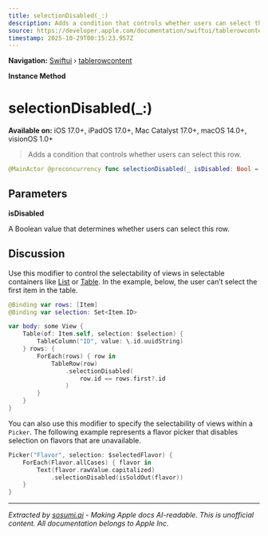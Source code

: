 ```yaml
---
title: selectionDisabled(_:)
description: Adds a condition that controls whether users can select this row.
source: https://developer.apple.com/documentation/swiftui/tablerowcontent/selectiondisabled(_:)
timestamp: 2025-10-29T00:15:23.957Z
---
```


**Navigation:** [Swiftui](/documentation/swiftui) › [tablerowcontent](/documentation/swiftui/tablerowcontent)

**Instance Method**

# selectionDisabled(_:)

**Available on:** iOS 17.0+, iPadOS 17.0+, Mac Catalyst 17.0+, macOS 14.0+, visionOS 1.0+

> Adds a condition that controls whether users can select this row.

```swift
@MainActor @preconcurrency func selectionDisabled(_ isDisabled: Bool = true) -> some TableRowContent<Self.TableRowValue>
```

## Parameters

**isDisabled**

A Boolean value that determines whether users can select this row.



## Discussion

Use this modifier to control the selectability of views in selectable containers like [List](/documentation/swiftui/list) or [Table](/documentation/swiftui/table). In the example, below, the user can’t select the first item in the table.

```swift
@Binding var rows: [Item]
@Binding var selection: Set<Item.ID>

var body: some View {
    Table(of: Item.self, selection: $selection) {
        TableColumn("ID", value: \.id.uuidString)
    } rows: {
        ForEach(rows) { row in
            TableRow(row)
                .selectionDisabled(
                    row.id == rows.first?.id
                )
        }
    }
}
```

You can also use this modifier to specify the selectability of views within a `Picker`. The following example represents a flavor picker that disables selection on flavors that are unavailable.

```swift
Picker("Flavor", selection: $selectedFlavor) {
    ForEach(Flavor.allCases) { flavor in
        Text(flavor.rawValue.capitalized)
            .selectionDisabled(isSoldOut(flavor))
    }
}
```

---

*Extracted by [sosumi.ai](https://sosumi.ai) - Making Apple docs AI-readable.*
*This is unofficial content. All documentation belongs to Apple Inc.*
